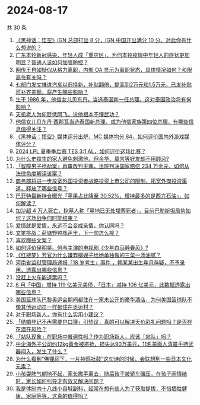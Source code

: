 # 2024-08-17

共 30 条

<!-- BEGIN -->
<!-- 最后更新时间 Sat Aug 17 2024 00:27:58 GMT+0800 (China Standard Time) -->

1. [《黑神话：悟空》IGN 总部打出 8 分，IGN 中国开出满分 10 分，对此你有什么想说的？](https://www.zhihu.com/question/664484288)
1. [广东本轮新冠感染，年轻人成「重灾区」，为何本轮疫情中年轻人的症状更加明显？普通人该如何加强防控？](https://www.zhihu.com/question/664344203)
1. [网传王自如疑似从格力离职，内部 OA 显示为离职状态，具体情况如何？和限高令有关吗？](https://www.zhihu.com/question/664462875)
1. [七部门发文推进汽车以旧换新，补贴翻倍，提高到2万元和1.5万元，已发补贴可补齐差额，将产生哪些影响？](https://www.zhihu.com/question/664463394)
1. [生于 1986 年，他信女儿贝东丹，当选泰国新一任总理，这对泰国政治将有何影响？](https://www.zhihu.com/question/664441865)
1. [天机老人为何贬低阿飞，说他根本不懂武功？](https://www.zhihu.com/question/527753165)
1. [他信女儿贝东丹·西那瓦当选泰国新总理，成为他信家族第四位总理，有哪些信息值得关注？](https://www.zhihu.com/question/664440581)
1. [《黑神话：悟空》媒体评分出炉，MC 媒体均分 84，如何评价国内外游戏媒体评分？](https://www.zhihu.com/question/664484176)
1. [2024 LPL 夏季季后赛 TES 3:1 AL，如何评价这场比赛？](https://www.zhihu.com/question/664456868)
1. [为什么史铁生的家人避免刺激他，但余华、莫言等好友却不用顾忌?](https://www.zhihu.com/question/630482582)
1. [「智障男子抢劫案」再审改判无罪，法院判决国家赔偿 234 万余元，如何从法律角度解读该案？](https://www.zhihu.com/question/664425117)
1. [商务部将进一步放宽外国投资者战略投资上市公司的限制，拓宽外商投资渠道，释放了哪些信号？](https://www.zhihu.com/question/664454282)
1. [巴菲特最新持仓曝光「苹果占比降至 30.52%，增持最多的是西方石油」，如何解读？](https://www.zhihu.com/question/664347215)
1. [加沙超 4 万人死亡，挖墓人称「墓地已无处埋葬死者」，目前巴勒斯坦局势如何？这场战争何时能结束？](https://www.zhihu.com/question/664427411)
1. [爱情就是爱情，永远不会变成亲情，你认同吗？](https://www.zhihu.com/question/661935964)
1. [文笔挑战：荷塘野鸭戏莲里，下一句怎么接？](https://www.zhihu.com/question/664399692)
1. [喜欢哪些文案？](https://www.zhihu.com/question/663265766)
1. [如何评价侯明昊、何与主演的电视剧《少年白马醉春风》?](https://www.zhihu.com/question/661969732)
1. [《红楼梦》芳官为什么嫌弃柳嫂子给她单独做的三菜一汤油腻？](https://www.zhihu.com/question/661650524)
1. [河南省监狱管理局通报「18 岁考生」事件 ，韩某某出生年月存疑，不予录用，透露出哪些信息？](https://www.zhihu.com/question/664453379)
1. [没赶上火车能退票吗？](https://www.zhihu.com/question/23020164)
1. [6 月「中国」增持 119 亿美元美债，「日本」减持 106 亿美元，此数据透露出哪些信息？](https://www.zhihu.com/question/664428399)
1. [美国篮球队巴黎奥运会期间都住在一家未公开的豪华酒店，为何美国篮球队不像其他运动员一样都住在奥运村？](https://www.zhihu.com/question/663261852)
1. [对于职场新人，你有什么实用小建议？](https://www.zhihu.com/question/662970067)
1. [「结婚登记不再需要户口簿」引热议，真的可以解决天价彩礼问题吗？是否存在潜在风险？](https://www.zhihu.com/question/664426605)
1. [「站队现象」在职场中普遍性吗？作为职场新人，应该「站队」吗？](https://www.zhihu.com/question/660814217)
1. [中企海外子公司约12kg黄金被盗抢，损失达90万美元，11名蒙面人清晨手持武器闯入，发生了什么？](https://www.zhihu.com/question/664364932)
1. [为什么看到“佛狸祠下，一片神鸦社鼓”这句诗的时候，会联想到一些日本文化元素？](https://www.zhihu.com/question/664398654)
1. [小孩耍脾气躺地不起，家长撒手离去，随后孩子被轿车碾压，在孩子闹情绪时，家长如何引导才有效又解决问题？](https://www.zhihu.com/question/664242324)
1. [我是体制内十八线小县城副科，经常在想有些人为了获取提拔，不惜牺牲健康、家庭等等，这真的值得吗？](https://www.zhihu.com/question/662220535)

<!-- END -->
